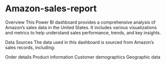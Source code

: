 # Amazon-sales-report
Overview
This Power BI dashboard provides a comprehensive analysis of Amazon’s sales data in the United States. It includes various visualizations and metrics to help understand sales performance, trends, and key insights.

Data Sources
The data used in this dashboard is sourced from Amazon’s sales records, including:

Order details
Product information
Customer demographics
Geographic data
